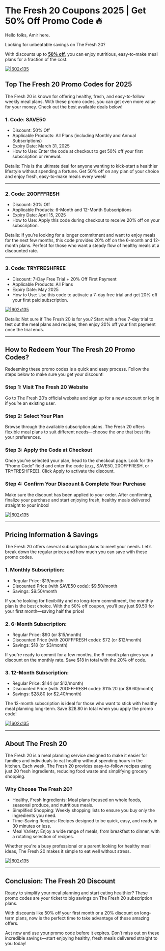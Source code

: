  # The Fresh 20 Coupons 2025 | Get 50% Off Promo Code 🔥

Hello folks, Amir here.

Looking for unbeatable savings on The Fresh 20?

With discounts up to **[50% off](https://shop.thefresh20.com/annual-meal-plans-20-off?fpr=shadow)**, you can enjoy nutritious, easy-to-make meal plans for a fraction of the cost.

[![|602x135](https://lh7-rt.googleusercontent.com/docsz/AD_4nXdDOwpr21jtoxi01GM6EFnaz9jPbAoH8uxKql8r6sxj_n8B9vZnJg7egc_9zABZA5SdqItXLbLU8lojn_V6prXsIm42cJrCrWCxI9UjZ0Vb5hPh6OCswID5hlMjE64onJ10vCNsCg?key=2xNAIPRS8smNuthwRrXwfL-3)](https://shop.thefresh20.com/annual-meal-plans-20-off?fpr=shadow)

## Top The Fresh 20 Promo Codes for 2025

The Fresh 20 is known for offering healthy, fresh, and easy-to-follow weekly meal plans. With these promo codes, you can get even more value for your money. Check out the best available deals below!

### 1. Code: SAVE50

* Discount: 50% Off
* Applicable Products: All Plans (including Monthly and Annual Subscriptions)
* Expiry Date: March 31, 2025
* How to Use: Enter the code at checkout to get 50% off your first subscription or renewal.

Details: This is the ultimate deal for anyone wanting to kick-start a healthier lifestyle without spending a fortune. Get 50% off on any plan of your choice and enjoy fresh, easy-to-make meals every week!

---

### 2. Code: 20OFFFRESH

* Discount: 20% Off
* Applicable Products: 6-Month and 12-Month Subscriptions
* Expiry Date: April 15, 2025
* How to Use: Apply this code during checkout to receive 20% off on your subscription.

Details: If you’re looking for a longer commitment and want to enjoy meals for the next few months, this code provides 20% off on the 6-month and 12-month plans. Perfect for those who want a steady flow of healthy meals at a discounted rate.

---

### 3. Code: TRYFRESHFREE

* Discount: 7-Day Free Trial + 20% Off First Payment
* Applicable Products: All Plans
* Expiry Date: May 2025
* How to Use: Use this code to activate a 7-day free trial and get 20% off your first paid subscription.

[![|602x135](https://lh7-rt.googleusercontent.com/docsz/AD_4nXdDOwpr21jtoxi01GM6EFnaz9jPbAoH8uxKql8r6sxj_n8B9vZnJg7egc_9zABZA5SdqItXLbLU8lojn_V6prXsIm42cJrCrWCxI9UjZ0Vb5hPh6OCswID5hlMjE64onJ10vCNsCg?key=2xNAIPRS8smNuthwRrXwfL-3)](https://shop.thefresh20.com/annual-meal-plans-20-off?fpr=shadow)

Details: Not sure if The Fresh 20 is for you? Start with a free 7-day trial to test out the meal plans and recipes, then enjoy 20% off your first payment once the trial ends.

---

## How to Redeem Your The Fresh 20 Promo Codes?

Redeeming these promo codes is a quick and easy process. Follow the steps below to make sure you get your discount!

### Step 1: Visit The Fresh 20 Website

Go to The Fresh 20’s official website and sign up for a new account or log in if you’re an existing user.

### Step 2: Select Your Plan

Browse through the available subscription plans. The Fresh 20 offers flexible meal plans to suit different needs—choose the one that best fits your preferences.

### Step 3: Apply the Code at Checkout

Once you’ve selected your plan, head to the checkout page. Look for the “Promo Code” field and enter the code (e.g., SAVE50, 20OFFFRESH, or TRYFRESHFREE). Click Apply to activate the discount.

### Step 4: Confirm Your Discount & Complete Your Purchase

Make sure the discount has been applied to your order. After confirming, finalize your purchase and start enjoying fresh, healthy meals delivered straight to your inbox!

[![|602x135](https://lh7-rt.googleusercontent.com/docsz/AD_4nXdDOwpr21jtoxi01GM6EFnaz9jPbAoH8uxKql8r6sxj_n8B9vZnJg7egc_9zABZA5SdqItXLbLU8lojn_V6prXsIm42cJrCrWCxI9UjZ0Vb5hPh6OCswID5hlMjE64onJ10vCNsCg?key=2xNAIPRS8smNuthwRrXwfL-3)](https://shop.thefresh20.com/annual-meal-plans-20-off?fpr=shadow)

---

## Pricing Information & Savings

The Fresh 20 offers several subscription plans to meet your needs. Let’s break down the regular prices and how much you can save with these promo codes.

### 1. Monthly Subscription:

* Regular Price: $19/month
* Discounted Price (with SAVE50 code): $9.50/month
* Savings: $9.50/month

If you’re looking for flexibility and no long-term commitment, the monthly plan is the best choice. With the 50% off coupon, you’ll pay just $9.50 for your first month—saving half the price!

### 2. 6-Month Subscription:

* Regular Price: $90 (or $15/month)
* Discounted Price (with 20OFFFRESH code): $72 (or $12/month)
* Savings: $18 (or $3/month)

If you're ready to commit for a few months, the 6-month plan gives you a discount on the monthly rate. Save $18 in total with the 20% off code.

### 3. 12-Month Subscription:

* Regular Price: $144 (or $12/month)
* Discounted Price (with 20OFFFRESH code): $115.20 (or $9.60/month)
* Savings: $28.80 (or $2.40/month)

The 12-month subscription is ideal for those who want to stick with healthy meal planning long-term. Save $28.80 in total when you apply the promo code!

[![|602x135](https://lh7-rt.googleusercontent.com/docsz/AD_4nXdDOwpr21jtoxi01GM6EFnaz9jPbAoH8uxKql8r6sxj_n8B9vZnJg7egc_9zABZA5SdqItXLbLU8lojn_V6prXsIm42cJrCrWCxI9UjZ0Vb5hPh6OCswID5hlMjE64onJ10vCNsCg?key=2xNAIPRS8smNuthwRrXwfL-3)](https://shop.thefresh20.com/annual-meal-plans-20-off?fpr=shadow)

---

## About The Fresh 20

The Fresh 20 is a meal planning service designed to make it easier for families and individuals to eat healthy without spending hours in the kitchen. Each week, The Fresh 20 provides easy-to-follow recipes using just 20 fresh ingredients, reducing food waste and simplifying grocery shopping.

### Why Choose The Fresh 20?

* Healthy, Fresh Ingredients: Meal plans focused on whole foods, seasonal produce, and nutritious meals.
* Simplified Shopping: Weekly shopping lists to ensure you buy only the ingredients you need.
* Time-Saving Recipes: Recipes designed to be quick, easy, and ready in 30 minutes or less.
* Meal Variety: Enjoy a wide range of meals, from breakfast to dinner, with a rotating selection of recipes.

Whether you're a busy professional or a parent looking for healthy meal ideas, The Fresh 20 makes it simple to eat well without stress.

[![|602x135](https://lh7-rt.googleusercontent.com/docsz/AD_4nXdDOwpr21jtoxi01GM6EFnaz9jPbAoH8uxKql8r6sxj_n8B9vZnJg7egc_9zABZA5SdqItXLbLU8lojn_V6prXsIm42cJrCrWCxI9UjZ0Vb5hPh6OCswID5hlMjE64onJ10vCNsCg?key=2xNAIPRS8smNuthwRrXwfL-3)](https://shop.thefresh20.com/annual-meal-plans-20-off?fpr=shadow)

---

## Conclusion: The Fresh 20 Discount

Ready to simplify your meal planning and start eating healthier? These promo codes are your ticket to big savings on The Fresh 20 subscription plans.

With discounts like 50% off your first month or a 20% discount on long-term plans, now is the perfect time to take advantage of these amazing offers.

Act now and use your promo code before it expires. Don’t miss out on these incredible savings—start enjoying healthy, fresh meals delivered straight to you today!

